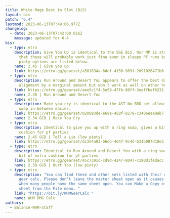 ```yaml
---
title: White Mage Best in Slot (BiS)
layout: bis
patch: "6.4"
lastmod: 2023-06-13T07:49:06.977Z
changelog:
  - date: 2023-06-13T07:42:00.016Z
    message: updated for 6.4
bis:
  - type: etro
    description: Give You Up is identical to the SGE BiS. Our MP is strong enough
      that these will probably work just fine even in sloppy PF runs but higher
      piety options are listed below.
    name: 2.45 | Give you up
    link: https://etro.gg/gearset/a581634a-6def-4150-903f-2d91026471b6
  - type: etro
    description: Run Around and Desert You appears to offer the best damage and PoM
      alignment by a marginal amount but won't work as well on other healers.
    link: https://etro.gg/gearset/aee5c1f4-5e59-47fb-88ff-3eeffbef6231
    name: 2.38 | Run Around and Desert You
  - type: etro
    description: Make you cry is identical to the AST No BRD set allowing you to
      swap in-between easier.
    link: https://etro.gg/gearset/020093de-e69a-458f-8278-c3406eaa8eb7
    name: 2.34 GCD | Make You Cry
  - type: etro
    description: Identical to give you up with a ring swap, gives a bit of extra
      cushion for pf parties
    name: 2.45 GCD | Tell a Lie (low piety)
    link: https://etro.gg/gearset/dc3e4a03-b6db-4d47-9c4d-b31b087d18e3
  - type: etro
    description: Identical to Run Around and Desert You with a ring swap, gives a
      bit of extra cushion for pf parties
    link: https://etro.gg/gearset/45c7391c-cd9d-4247-8047-c190d1fedacc
    name: 2.38 GCD | Hurt You (low piety)
  - type: etro
    description: "You can find these and other sets listed with their dps in the WHM
      gear calc. Please don’t leave the master sheet open as it causes slowdown
      when many people have the same sheet open. You can Make a Copy of the
      sheet from the File menu. "
    link: "https://bit.ly/WHMGearCalc "
    name: WHM DMG Calc
authors:
  - Balance-WHM-Staff
---
```

